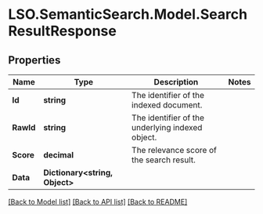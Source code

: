 # LSO.SemanticSearch.Model.SearchResultResponse

## Properties

Name | Type | Description | Notes
------------ | ------------- | ------------- | -------------
**Id** | **string** | The identifier of the indexed document. | 
**RawId** | **string** | The identifier of the underlying indexed object. | 
**Score** | **decimal** | The relevance score of the search result. | 
**Data** | **Dictionary&lt;string, Object&gt;** |  | 

[[Back to Model list]](../README.md#documentation-for-models) [[Back to API list]](../README.md#documentation-for-api-endpoints) [[Back to README]](../README.md)

